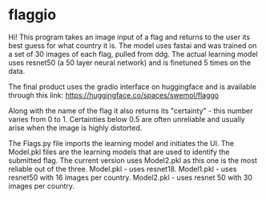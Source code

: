 # flaggio
Hi!
This program takes an image input of a flag and returns to the user its best guess for what country it is.
The model uses fastai and was trained on a set of 30 images of each flag, pulled from ddg.
The actual learning model uses resnet50 (a 50 layer neural network) and is finetuned 5 times on the data.

The final product uses the gradio interface on huggingface and is available through this link:
https://huggingface.co/spaces/swemol/flaggo

Along with the name of the flag it also returns its "certainty" - this number varies from 0 to 1.
Certainties below 0.5 are often unreliable and usually arise when the image is highly distorted.

The Flags.py file imports the learning model and initiates the UI.
The Model.pkl files are the learning models that are used to identify the submitted flag.
The current version uses Model2.pkl as this one is the most reliable out of the three.
Model.pkl - uses resnet18.
Model1.pkl - uses resnet50 with 16 images per country.
Model2.pkl - uses resnet 50 with 30 images per country.

